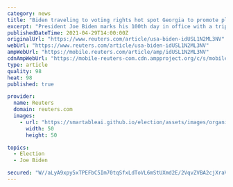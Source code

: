 ```yaml
---
category: news
title: "Biden traveling to voting rights hot spot Georgia to promote plans to rebuild economy"
excerpt: "President Joe Biden marks his 100th day in office with a trip to Georgia on Thursday, visiting former President Jimmy Carter and pitching his plans to spend trillions of dollars to rebuild the U.S. economy."
publishedDateTime: 2021-04-29T14:00:00Z
originalUrl: "https://www.reuters.com/article/usa-biden-idUSL1N2ML3NV"
webUrl: "https://www.reuters.com/article/usa-biden-idUSL1N2ML3NV"
ampWebUrl: "https://mobile.reuters.com/article/amp/idUSL1N2ML3NV"
cdnAmpWebUrl: "https://mobile-reuters-com.cdn.ampproject.org/c/s/mobile.reuters.com/article/amp/idUSL1N2ML3NV"
type: article
quality: 98
heat: 98
published: true

provider:
  name: Reuters
  domain: reuters.com
  images:
    - url: "https://smartableai.github.io/election/assets/images/organizations/reuters.com-50x50.jpg"
      width: 50
      height: 50

topics:
  - Election
  - Joe Biden

secured: "W//aLyA9xpy5xTPEFbC5Im70tqSfxLdToVL6mStUXmd2E/2VqvZVBA2cjXraVru0Pxk8PmMXMQBCNE/7VPlsI2+hqWFdqu2ihgvj+gvbBaDK3epJY6lAMHTNp6vsRGpcsek+A9cgqIlGh2FvKo6vSLofm5V1dQ3ScWe26O3e/+pRDLsKBaolcWy/1tXAFFZd5z/5w1/BYqgNSpWIUaRGAnwhZ2Qt5Z7TRnFX7vtpdLDffnP/ueS1BIy1NmeoJdGYmHCcd3rdnnSBth9WJBAfhIYh00nTOVK+pIRaHYeCMY/XjWxYU5ak/3C5fNKCQx8yRvFGyYgx2GxssxJ54rBZ7VkoMD10QqBQA/X0+oxgH0g=;b52ArpHpW8HQPJi727vnVw=="
---
```


